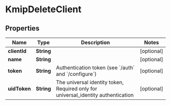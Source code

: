 

# KmipDeleteClient

## Properties

Name | Type | Description | Notes
------------ | ------------- | ------------- | -------------
**clientId** | **String** |  |  [optional]
**name** | **String** |  |  [optional]
**token** | **String** | Authentication token (see &#x60;/auth&#x60; and &#x60;/configure&#x60;) |  [optional]
**uidToken** | **String** | The universal identity token, Required only for universal_identity authentication |  [optional]



